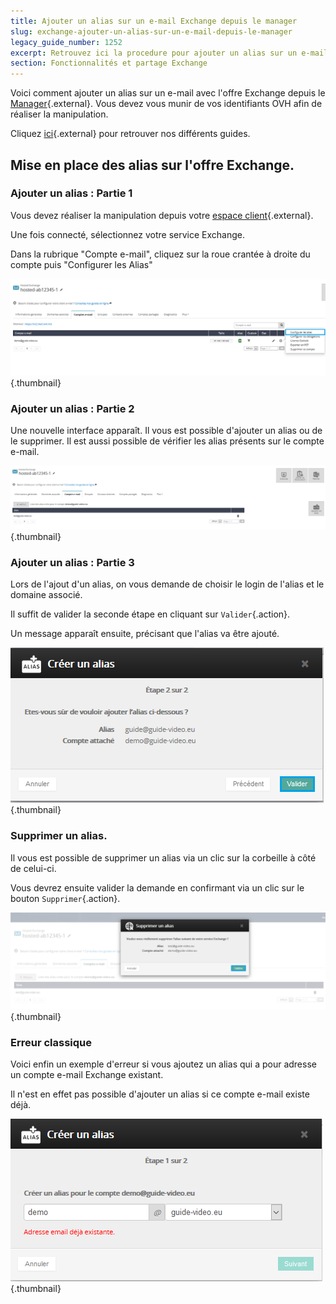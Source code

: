 ```yaml
---
title: Ajouter un alias sur un e-mail Exchange depuis le manager
slug: exchange-ajouter-un-alias-sur-un-e-mail-depuis-le-manager
legacy_guide_number: 1252
excerpt: Retrouvez ici la procedure pour ajouter un alias sur un e-mail Exchange depuis le manager
section: Fonctionnalités et partage Exchange
---
```


Voici comment ajouter un alias sur un e-mail avec l'offre Exchange depuis le [Manager](https://www.ovh.com/manager/web/login.html){.external}. Vous devez vous munir de vos identifiants OVH afin de réaliser la manipulation.

Cliquez [ici](https://www.ovh.com/fr/emails/hosted-exchange/guides/){.external} pour retrouver nos différents guides.


## Mise en place des alias sur l'offre Exchange.

### Ajouter un alias &#58; Partie 1
Vous devez réaliser la manipulation depuis votre [espace client](https://www.ovh.com/manager/web/login.html){.external}.

Une fois connecté, sélectionnez votre service Exchange.

Dans la rubrique "Compte e-mail", cliquez sur la roue crantée à droite du compte puis "Configurer les Alias"


![emails](images/1047.png){.thumbnail}


### Ajouter un alias &#58; Partie 2
Une nouvelle interface apparaît. Il vous est possible d'ajouter un alias ou de le supprimer. Il est aussi possible de vérifier les alias présents sur le compte e-mail.


![emails](images/1048.png){.thumbnail}


### Ajouter un alias &#58; Partie 3
Lors de l'ajout d'un alias, on vous demande de choisir le login de l'alias et le domaine associé.

Il suffit de valider la seconde étape en cliquant sur `Valider`{.action}.

Un message apparaît ensuite, précisant que l'alias va être ajouté.


![emails](images/1049.png){.thumbnail}


### Supprimer un alias.
Il vous est possible de supprimer un alias via un clic sur la corbeille à côté de celui-ci.

Vous devrez ensuite valider la demande en confirmant via un clic sur le bouton `Supprimer`{.action}.


![emails](images/1050.png){.thumbnail}


### Erreur classique
Voici enfin un exemple d'erreur si vous ajoutez un alias qui a pour adresse un compte e-mail Exchange existant.

Il n'est en effet pas possible d'ajouter un alias si ce compte e-mail existe déjà.


![emails](images/1051.png){.thumbnail}